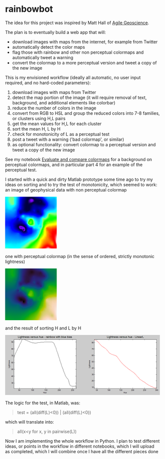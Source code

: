 # rainbowbot

The idea for this project was inspired by Matt Hall of [Agile Geoscience](http://www.agilegeoscience.com/who/).

The plan is to eventually build a web app that will: 
- download images with maps from the internet, for example from Twitter
- automatically detect the color maps
- flag those with rainbow and other non perceptual colormaps and automatically tweet a warning
- convert the colormap to a more perceptual version and tweet a copy of the new image

This is my envisioned workflow (ideally all automatic, no user input required, and no hard-coded parameters):

1. download images with maps from Twitter
2. detect the map portion of the image (it will require removal of text, background, and additional elements like colorbar)
3. reduce the number of colors in the image
4. convert from RGB to HSL and group the reduced colors into 7-8 families, or clusters using H,L pairs 
5. get the mean values for H,L for each cluster
6. sort the mean H, L by H
7. check for monotonicity of L as a perceptual test
8. post a tweet with a warning ('bad colormap', or similar)
8. as optional functionality: convert colormap to a perceptual version and tweet a copy of the new image 

See my notebook [Evaluate and compare colormaps](https://github.com/seg/tutorials-2014/blob/master/1408_Evaluate_and_compare_colormaps/How_to_evaluate_and_compare_colormaps.ipynb) for a background on perceptual colormaps, and in particular part 4 for an example of the perceptual test.

I started with a quick and dirty Matlab prototype some time ago to try my ideas on sorting and to try the test of monotonicity, which seemed to work:
an image of geophysical data with non perceptual colormap 

![Jet](https://github.com/mycarta/rainbowbot/blob/master/images4README/rainbow_blues_tight.png)

one with perceptual colormap (in the sense of ordered, strictly monotonic lightness)

![LinearL](https://github.com/mycarta/rainbowbot/blob/master/images4README/LinearL_tight.png)

and the result of sorting H and L by H

![sort](https://github.com/mycarta/rainbowbot/blob/master/images4README/H_vs_L_sorted_by_H.PNG)

The logic for the test, in Matlab, was:
> test = (all(diff(L)<0)) | (all(diff(L)<0))

which will translate into:
> all(x<y for x, y in pairwise(L))

Now I am implementing the whole workflow in Python. I plan to test different ideas, or points in the workflow  in different notebooks, which I will upload as completed, which I will combine once I have all the different pieces done
